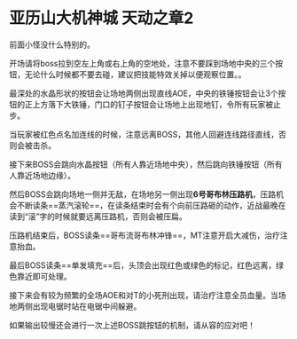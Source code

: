 # 亚历山大机神城 天动之章2

前面小怪没什么特别的。

开场请将boss拉到空左上角或右上角的空地处，注意不要踩到场地中央的三个按钮，无论什么时候都不要去碰，建议把技能特效关掉以便观察位置。。

最深处的水晶形状的按钮会让场地两侧出现直线AOE，中央的铁锤按钮会让3个按钮的正上方落下大铁锤，门口的钉子按钮会让场地上出现地钉，令所有玩家被止步。

当玩家被红色点名加连线的时候，注意远离BOSS，<Role name="tank" /><Role name="healer" /><Role name="dps" />其他人回避连线路径直线，否则会被击杀。

接下来BOSS会跳向水晶按钮（<Role name="tank" /><Role name="healer" /><Role name="dps" />所有人靠近场地中央），然后跳向铁锤按钮（<Role name="tank" /><Role name="healer" /><Role name="dps" />所有人靠近场地边缘）。

然后BOSS会跳向场地一侧并无敌，在场地另一侧出现**6号哥布林压路机**，压路机会不断读条==蒸汽滚轮==，在读条结束时会有个向前压路砸的动作，<Role name="tank" /><Role name="melee" />近战最晚在读到“滚”字的时候就要远离压路机，否则会被压扁。

压路机结束后，BOSS读条==哥布流哥布林冲锋==，<Role name="tank" />MT注意开启大减伤，<Role name="healer" />治疗注意抬血。

最后BOSS读条==单发填充==后，头顶会出现红色或绿色的标记，红色远离，绿色靠近即可处理。

接下来会有较为频繁的全场AOE和对<Role name="tank" />T的小死刑出现，请<Role name="healer" />治疗注意全员血量。当场地两侧出现电锯时站在电锯中间躲避。

如果输出较慢还会进行一次上述BOSS跳按钮的机制，请从容的应对吧！
